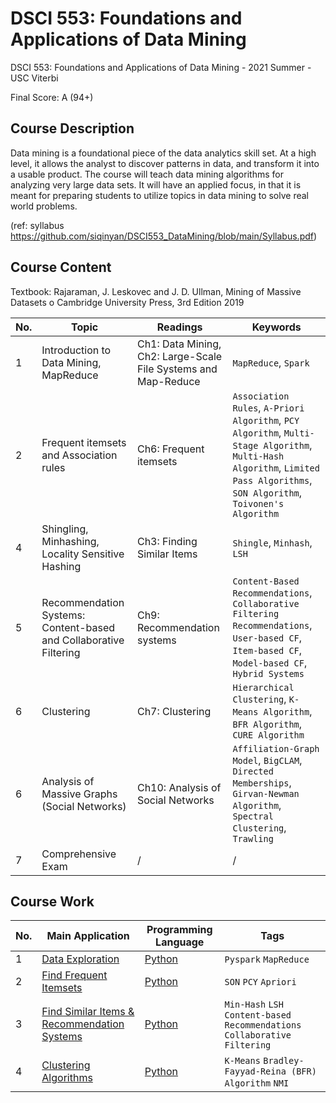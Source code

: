 # DSCI 553: Foundations and Applications of Data Mining
DSCI 553: Foundations and Applications of Data Mining - 2021 Summer - USC Viterbi

Final Score: A (94+)

## Course Description
Data mining is a foundational piece of the data analytics skill set. At a high level, it allows the analyst to discover patterns in data, and transform it into a usable product. The course will teach data mining algorithms for analyzing very large data sets. It will have an applied focus, in that it is meant for preparing students to utilize topics in data mining to solve real world problems.

(ref: syllabus https://github.com/siqinyan/DSCI553_DataMining/blob/main/Syllabus.pdf)

## Course Content
Textbook: Rajaraman, J. Leskovec and J. D. Ullman, Mining of Massive Datasets o Cambridge University Press, 3rd Edition 2019

|No.|    Topic    |    Readings    |   Keywords  |
|---|-------------|----------------|---------------|
|1|Introduction to Data Mining, MapReduce|Ch1: Data Mining, Ch2: Large-Scale File Systems and Map-Reduce|`MapReduce`, `Spark`|
|2|Frequent itemsets and Association rules|Ch6: Frequent itemsets|`Association Rules`, `A-Priori Algorithm`, `PCY Algorithm`, `Multi-Stage Algorithm`, `Multi-Hash Algorithm`, `Limited Pass Algorithms`, `SON Algorithm`, `Toivonen's Algorithm`|
|4|Shingling, Minhashing, Locality Sensitive Hashing|Ch3: Finding Similar Items|`Shingle`, `Minhash`, `LSH`|
|5|Recommendation Systems: Content-based and Collaborative Filtering|Ch9: Recommendation systems|`Content-Based Recommendations`, `Collaborative Filtering Recommendations`, `User-based CF`, `Item-based CF`, `Model-based CF`, `Hybrid Systems`|
|6|Clustering|Ch7: Clustering|`Hierarchical Clustering`, `K-Means Algorithm`, `BFR Algorithm`, `CURE Algorithm`|
|6|Analysis of Massive Graphs (Social Networks)|Ch10: Analysis of Social Networks|`Affiliation-Graph Model`, `BigCLAM`, `Directed Memberships`, `Girvan-Newman Algorithm`, `Spectral Clustering`, `Trawling`|
|7|Comprehensive Exam|/|/|


## Course Work
|No.|    Main Application    |Programming Language|Tags|
|---|------------------------|--------------------|----|
|1|[Data Exploration](https://github.com/siqinyan/DSCI553_DataMining/blob/main/HW1/HW1.pdf)|[Python](https://github.com/siqinyan/DSCI553_DataMining/tree/main/HW1) |`Pyspark` `MapReduce`|
|2|[Find Frequent Itemsets](https://github.com/siqinyan/DSCI553_DataMining/blob/main/HW2/HW2.pdf)|[Python](https://github.com/siqinyan/DSCI553_DataMining/tree/main/HW2)|`SON` `PCY` `Apriori`|
|3|[Find Similar Items & Recommendation Systems](https://github.com/siqinyan/DSCI553_DataMining/blob/main/HW3/HW3.pdf)|[Python](https://github.com/siqinyan/DSCI553_DataMining/tree/main/HW3)|`Min-Hash` `LSH` `Content-based Recommendations` `Collaborative Filtering`|
|4|[Clustering Algorithms](https://github.com/siqinyan/DSCI553_DataMining/blob/main/HW4/HW4_new.pdf)|[Python](https://github.com/siqinyan/DSCI553_DataMining/tree/main/HW4)|`K-Means` `Bradley-Fayyad-Reina (BFR) Algorithm` `NMI`|